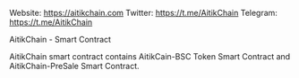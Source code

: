 Website: https://aitikchain.com
Twitter: https://t.me/AitikChain
Telegram: https://t.me/AitikChain


AitikChain - Smart Contract

AitikChain smart contract contains AitikCain-BSC Token Smart Contract and AitikChain-PreSale Smart Contract.
